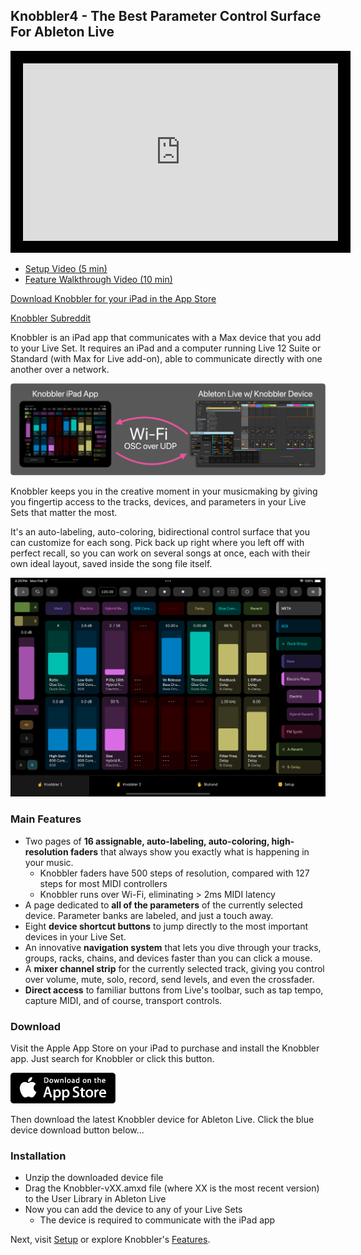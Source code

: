 ## Knobbler4 - The Best Parameter Control Surface For Ableton Live

<iframe width="100%" style="border: 20px solid black; aspect-ratio: 16 / 9" src="https://www.youtube.com/embed/PY_IKedjfz8?si=Hk_QRJ88DjPkZhfU" title="YouTube video player" frameborder="0" allow="accelerometer; autoplay; clipboard-write; encrypted-media; gyroscope; picture-in-picture; web-share" referrerpolicy="strict-origin-when-cross-origin" allowfullscreen></iframe>

- [Setup Video (5 min)](https://www.youtube.com/watch?v=IXMD_2z16_A)
- [Feature Walkthrough Video (10 min)](https://www.youtube.com/watch?v=Be4O1vaxjxU)

[Download Knobbler for your iPad in the App Store](https://apps.apple.com/us/app/knobbler/id6740183923)

[Knobbler Subreddit](https://www.reddit.com/r/knobbler/)

Knobbler is an iPad app that communicates with a Max device that you add to your Live Set. It requires an iPad and a computer running Live 12 Suite or Standard (with Max for Live add-on), able to communicate directly with one another over a network.

![Big Picture Diagram](images/overview-app-device.png)

Knobbler keeps you in the creative moment in your musicmaking by giving you fingertip access to the tracks, devices, and parameters in your Live Sets that matter the most.

It's an auto-labeling, auto-coloring, bidirectional control surface that you can customize for each song. Pick back up right where you left off with perfect recall, so you can work on several songs at once, each with their own ideal layout, saved inside the song file itself.

![Knobbler Screenshot](images/ipad-knobbler.png)

### Main Features

- Two pages of **16 assignable, auto-labeling, auto-coloring, high-resolution faders** that always show you exactly what is happening in your music.
  - Knobbler faders have 500 steps of resolution, compared with 127 steps for most MIDI controllers
  - Knobbler runs over Wi-Fi, eliminating > 2ms MIDI latency
- A page dedicated to **all of the parameters** of the currently selected device. Parameter banks are labeled, and just a touch away.
- Eight **device shortcut buttons** to jump directly to the most important devices in your Live Set.
- An innovative **navigation system** that lets you dive through your tracks, groups, racks, chains, and devices faster than you can click a mouse.
- A **mixer channel strip** for the currently selected track, giving you control over volume, mute, solo, record, send levels, and even the crossfader.
- **Direct access** to familiar buttons from Live's toolbar, such as tap tempo, capture MIDI, and of course, transport controls.

### Download

Visit the Apple App Store on your iPad to purchase and install the Knobbler app. Just search for Knobbler or click this button.

<a href="https://apps.apple.com/us/app/knobbler/id6740183923"><img src="images/app-store.png" style="max-width: 12em" /></a>

Then download the latest Knobbler device for Ableton Live. Click the blue device download button below...

### Installation

- Unzip the downloaded device file
- Drag the Knobbler-vXX.amxd file (where XX is the most recent version) to the User Library in Ableton Live
- Now you can add the device to any of your Live Sets
  - The device is required to communicate with the iPad app

Next, visit [Setup](./setup.md) or explore Knobbler's [Features](./features.md).
